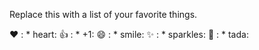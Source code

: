 Replace this with a list of your favorite things.

❤️ 	: * heart:
👍 	: * +1:
😄 	: * smile:
✨  : * sparkles:
🎉 	: * tada:

